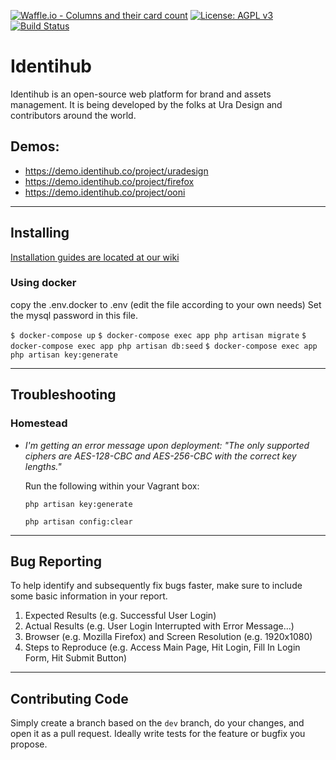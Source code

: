 [![Waffle.io - Columns and their card count](https://badge.waffle.io/uracreative/identihub.png?columns=all)](https://waffle.io/uracreative/identihub?utm_source=badge)
[![License: AGPL v3](https://img.shields.io/badge/License-AGPL%20v3-blue.svg)](https://www.gnu.org/licenses/agpl-3.0)
[![Build Status](https://travis-ci.org/uracreative/identihub.svg?branch=dev)](https://travis-ci.org/uracreative/identihub)
# Identihub

Identihub is an open-source web platform for brand and assets management. It is being developed by the folks at Ura Design and contributors around the world.

## Demos: 
- https://demo.identihub.co/project/uradesign
- https://demo.identihub.co/project/firefox
- https://demo.identihub.co/project/ooni


---

## Installing
[Installation guides are located at our wiki](https://github.com/uracreative/identihub/wiki/Installation-Guide)

### Using docker 
copy the .env.docker to .env (edit the file according to your own needs)
Set the mysql password in this file.

`$ docker-compose up`
`$ docker-compose exec app php artisan migrate`
`$ docker-compose exec app php artisan db:seed`
`$ docker-compose exec app php artisan key:generate`

---

## Troubleshooting
### Homestead
* *I'm getting an error message upon deployment: "The only supported ciphers are AES-128-CBC and AES-256-CBC with the correct key lengths."*

  Run the following within your Vagrant box:

  `php artisan key:generate`

  `php artisan config:clear`


---

## Bug Reporting
To help identify and subsequently fix bugs faster, make sure to include some basic information in your report.

1. Expected Results (e.g. Successful User Login)
2. Actual Results (e.g. User Login Interrupted with Error Message...)
3. Browser (e.g. Mozilla Firefox) and Screen Resolution (e.g. 1920x1080)
4. Steps to Reproduce (e.g. Access Main Page, Hit Login, Fill In Login Form, Hit Submit Button)

---

## Contributing Code

Simply create a branch based on the `dev` branch, do your changes, and open it as a pull request. Ideally write tests for the feature or bugfix you propose.

